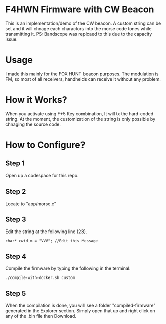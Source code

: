 # F4HWN Firmware with CW Beacon
This is an implementation/demo of the CW beacon. A custom string can be set and it will chnage each charactors into the morse code tones while transmitting it.
PS: Bandscope was replcaed to this due to the capacity issue.

# Usage
I made this mainly for the FOX HUNT beacon purposes. The modulation is FM, so most of all receivers, handhelds can receive it without any problem. 

# How it Works?
When you activate using F+5 Key combination, It will tx the hard-coded string. At the moment, the customization of the string is only possible by chnaging the source code.

# How to Configure?
## Step 1
Open up a codespace for this repo.

## Step 2
Locate to "app/morse.c"

## Step 3
Edit the string at the following line (23).

    char* cwid_m = "VVV"; //Edit this Message

## Step 4
Compile the firmware by typing the following in the terminal:

    ./compile-with-docker.sh custom


## Step 5 
When the compilation is done, you will see a folder "compiled-firmware" generated in the Explorer section. Simply open that up and right click on any of the .bin file then Download.
